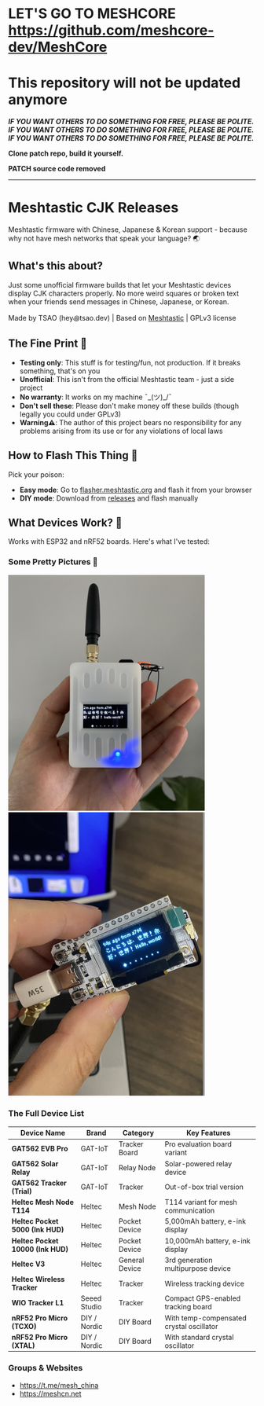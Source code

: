 # LET'S GO TO MESHCORE https://github.com/meshcore-dev/MeshCore

# This repository will not be updated anymore

***IF YOU WANT OTHERS TO DO SOMETHING FOR FREE, PLEASE BE POLITE.***  
***IF YOU WANT OTHERS TO DO SOMETHING FOR FREE, PLEASE BE POLITE.***  
***IF YOU WANT OTHERS TO DO SOMETHING FOR FREE, PLEASE BE POLITE.***

**Clone patch repo, build it yourself.**

**PATCH source code removed**

---

# Meshtastic CJK Releases

Meshtastic firmware with Chinese, Japanese & Korean support - because why not have mesh networks that speak your language? 🌏

## What's this about?

Just some unofficial firmware builds that let your Meshtastic devices display CJK characters properly. No more weird squares or broken text when your friends send messages in Chinese, Japanese, or Korean.

Made by TSAO (hey꩜tsao.dev) | Based on [Meshtastic](https://github.com/meshtastic) | GPLv3 license

## The Fine Print 📝

- **Testing only**: This stuff is for testing/fun, not production. If it breaks something, that's on you
- **Unofficial**: This isn't from the official Meshtastic team - just a side project
- **No warranty**: It works on my machine ¯\_(ツ)_/¯
- **Don't sell these**: Please don't make money off these builds (though legally you could under GPLv3)
- **Warning⚠️**: The author of this project bears no responsibility for any problems arising from its use or for any violations of local laws

## How to Flash This Thing 🔧

Pick your poison:

- **Easy mode**: Go to [flasher.meshtastic.org](https://flasher.meshtastic.org) and flash it from your browser
- **DIY mode**: Download from [releases](https://github.com/csrutil/meshtastic-releases) and flash manually

## What Devices Work? 📱

Works with ESP32 and nRF52 boards. Here's what I've tested:

### Some Pretty Pictures 📸

<img src="assets/gat562_mesh_trial_tracker.jpeg" alt="GAT562 Mesh Trial Tracker" width="400">
<img src="assets/heltec-v3.jpeg" alt="Heltec V3" width="400">

### The Full Device List

| **Device Name**                   | **Brand**    | **Category**   | **Key Features**                         |
| --------------------------------- | ------------ | -------------- | ---------------------------------------- |
| **GAT562 EVB Pro**                | GAT-IoT      | Tracker Board  | Pro evaluation board variant             |
| **GAT562 Solar Relay**            | GAT-IoT      | Relay Node     | Solar-powered relay device               |
| **GAT562 Tracker (Trial)**        | GAT-IoT      | Tracker        | Out-of-box trial version                 |
| **Heltec Mesh Node T114**         | Heltec       | Mesh Node      | T114 variant for mesh communication      |
| **Heltec Pocket 5000 (Ink HUD)**  | Heltec       | Pocket Device  | 5,000mAh battery, e-ink display          |
| **Heltec Pocket 10000 (Ink HUD)** | Heltec       | Pocket Device  | 10,000mAh battery, e-ink display         |
| **Heltec V3**                     | Heltec       | General Device | 3rd generation multipurpose device       |
| **Heltec Wireless Tracker**       | Heltec       | Tracker        | Wireless tracking device                 |
| **WIO Tracker L1**                | Seeed Studio | Tracker        | Compact GPS-enabled tracking board       |
| **nRF52 Pro Micro (TCXO)**        | DIY / Nordic | DIY Board      | With temp-compensated crystal oscillator |
| **nRF52 Pro Micro (XTAL)**        | DIY / Nordic | DIY Board      | With standard crystal oscillator         |

### Groups & Websites

- https://t.me/mesh_china
- https://meshcn.net
